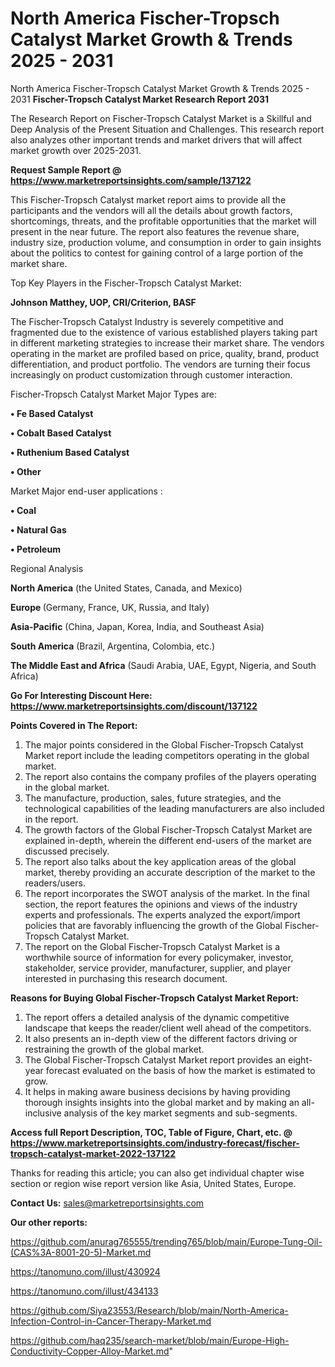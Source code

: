 # North America Fischer-Tropsch Catalyst Market Growth & Trends 2025 - 2031
 North America Fischer-Tropsch Catalyst Market Growth & Trends 2025 - 2031
<strong>Fischer-Tropsch Catalyst Market Research Report 2031</strong>

The Research Report on Fischer-Tropsch Catalyst Market is a Skillful and Deep Analysis of the Present Situation and Challenges. This research report also analyzes other important trends and market drivers that will affect market growth over 2025-2031.

<strong>Request Sample Report @ <a href=https://www.marketreportsinsights.com/sample/137122>https://www.marketreportsinsights.com/sample/137122</a></strong>

This Fischer-Tropsch Catalyst market report aims to provide all the participants and the vendors will all the details about growth factors, shortcomings, threats, and the profitable opportunities that the market will present in the near future. The report also features the revenue share, industry size, production volume, and consumption in order to gain insights about the politics to contest for gaining control of a large portion of the market share.

Top Key Players in the Fischer-Tropsch Catalyst Market:

<strong>Johnson Matthey, UOP, CRI/Criterion, BASF</strong>

The Fischer-Tropsch Catalyst Industry is severely competitive and fragmented due to the existence of various established players taking part in different marketing strategies to increase their market share. The vendors operating in the market are profiled based on price, quality, brand, product differentiation, and product portfolio. The vendors are turning their focus increasingly on product customization through customer interaction.

Fischer-Tropsch Catalyst Market Major Types are:

<strong>• Fe Based Catalyst

• Cobalt Based Catalyst

• Ruthenium Based Catalyst

• Other</strong>

Market Major end-user applications :

<strong>• Coal

• Natural Gas

• Petroleum</strong>

Regional Analysis

</u><strong><b>North America</b></strong> (the United States, Canada, and Mexico)

<strong><b>Europe </b></strong>(Germany, France, UK, Russia, and Italy)

<strong><b>Asia-Pacific</b></strong> (China, Japan, Korea, India, and Southeast Asia)

<strong><b>South America</b></strong> (Brazil, Argentina, Colombia, etc.)

<strong><b>The Middle East and Africa</b></strong> (Saudi Arabia, UAE, Egypt, Nigeria, and South Africa)

<strong>Go For Interesting Discount Here: <a href=https://www.marketreportsinsights.com/discount/137122>https://www.marketreportsinsights.com/discount/137122</a></strong>

<strong>Points Covered in The Report:</strong>
<ol>
  <li>The major points considered in the Global Fischer-Tropsch Catalyst Market report include the leading competitors operating in the global market.</li>
  <li>The report also contains the company profiles of the players operating in the global market.</li>
  <li>The manufacture, production, sales, future strategies, and the technological capabilities of the leading manufacturers are also included in the report.</li>
  <li>The growth factors of the Global Fischer-Tropsch Catalyst Market are explained in-depth, wherein the different end-users of the market are discussed precisely.</li>
  <li>The report also talks about the key application areas of the global market, thereby providing an accurate description of the market to the readers/users.</li>
  <li>The report incorporates the SWOT analysis of the market. In the final section, the report features the opinions and views of the industry experts and professionals. The experts analyzed the export/import policies that are favorably influencing the growth of the Global Fischer-Tropsch Catalyst Market.</li>
  <li>The report on the Global Fischer-Tropsch Catalyst Market is a worthwhile source of information for every policymaker, investor, stakeholder, service provider, manufacturer, supplier, and player interested in purchasing this research document.</li>
</ol>
<strong>Reasons for Buying Global Fischer-Tropsch Catalyst Market Report:</strong>

<ol>
  <li>The report offers a detailed analysis of the dynamic competitive landscape that keeps the reader/client well ahead of the competitors.</li>
  <li>It also presents an in-depth view of the different factors driving or restraining the growth of the global market.</li>
  <li>The Global Fischer-Tropsch Catalyst Market report provides an eight-year forecast evaluated on the basis of how the market is estimated to grow.</li>
  <li>It helps in making aware business decisions by having providing thorough insights insights into the global market and by making an all-inclusive analysis of the key market segments and sub-segments.</li>
</ol>
<strong>Access full Report Description, TOC, Table of Figure, Chart, etc. @ <a href=https://www.marketreportsinsights.com/industry-forecast/fischer-tropsch-catalyst-market-2022-137122>https://www.marketreportsinsights.com/industry-forecast/fischer-tropsch-catalyst-market-2022-137122</a></strong>


Thanks for reading this article; you can also get individual chapter wise section or region wise report version like Asia, United States, Europe.

<strong>Contact Us:</strong>
sales@marketreportsinsights.com

<strong>Our other reports:</strong>

<a href=https://github.com/anurag765555/trending765/blob/main/Europe-Tung-Oil-(CAS%3A-8001-20-5)-Market.md>https://github.com/anurag765555/trending765/blob/main/Europe-Tung-Oil-(CAS%3A-8001-20-5)-Market.md</a>

<a href=https://tanomuno.com/illust/430924>https://tanomuno.com/illust/430924</a>

<a href=https://tanomuno.com/illust/434133>https://tanomuno.com/illust/434133</a>

<a href=https://github.com/Siya23553/Research/blob/main/North-America-Infection-Control-in-Cancer-Therapy-Market.md>https://github.com/Siya23553/Research/blob/main/North-America-Infection-Control-in-Cancer-Therapy-Market.md</a>

<a href=https://github.com/haq235/search-market/blob/main/Europe-High-Conductivity-Copper-Alloy-Market.md>https://github.com/haq235/search-market/blob/main/Europe-High-Conductivity-Copper-Alloy-Market.md</a>"
